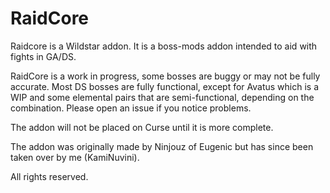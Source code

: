 RaidCore
================

Raidcore is a Wildstar addon. It is a boss-mods addon intended to aid with fights in GA/DS.

RaidCore is a work in progress, some bosses are buggy or may not be fully accurate.
Most DS bosses are fully functional, except for Avatus which is a WIP and some elemental pairs that are semi-functional, depending on the combination.
Please open an issue if you notice problems.

The addon will not be placed on Curse until it is more complete.

The addon was originally made by Ninjouz of Eugenic but has since been taken over by me (KamiNuvini).

All rights reserved.